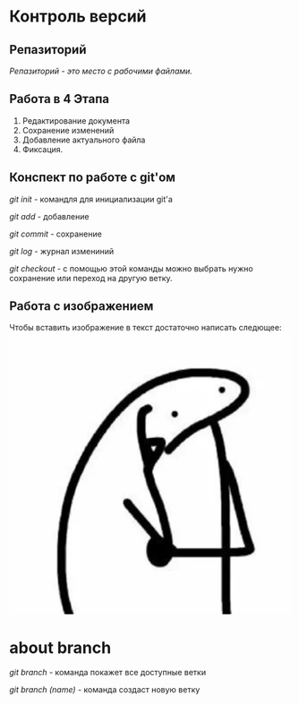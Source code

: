 # Контроль версий

## Репазиторий

*Репазиторий - это место с рабочими файлами.*

## Работа в 4 Этапа
1. Редактирование документа
2. Сохранение изменений
3. Добавление актуального файла
4. Фиксация.




## Конспект по работе с git'ом

*git init* - командля для инициализации git'а

*git add* - добавление

*git commit* - сохранение

*git log* - журнал измениний

*git checkout* - с помощью этой команды можно выбрать нужно сохранение или переход на другую ветку.


## Работа с изображением

Чтобы вставить изображение в текст достаточно написать следющее:
![Привет, это игорь](sticker.webp)

# about branch
 
 *git branch* - команда покажет все доступные ветки

 *git branch (name)* - команда создаст новую ветку